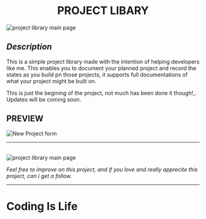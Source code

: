 <h1 align="center">PROJECT LIBARY</h1>

<image src="images/finalResult.PNG" alt="project library main page">

<h2><i>Description</i></h2>

<p> This is a simple project library made with the intention of helping developers like me. This enables you to document your planned project and record the states as you build pn those projects, it supports full documentations of what your project might be built on.</p>

<p> This is just the begining of the project, not much has been done it though!,.
Updates will be coming soon.</p> 

<h2>PREVIEW</h2>

<image src="images/addNewProject.PNG" alt="New Project form">
<hr><br>
<image src="images/previewProject.PNG" alt="project library main page">

<p><i>Feel free to improve on this project, and if you love and really apprecite this project, can i get a follow.</i><p>
<hr>

<h1>Coding Is Life</h1>
